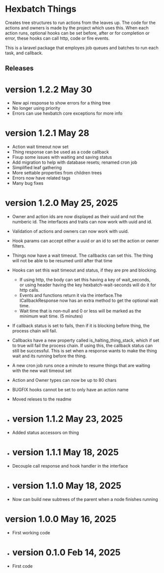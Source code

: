 # Hexbatch Things

Creates tree structures to run actions from the leaves up. The code for the actions and owners is made by the project which uses this.
When each action runs, optional hooks can be set before, after or for completion or error, these hooks can call http, code or fire events.

This is a laravel package that employes job queues and batches to run each task, and callback.


## Releases

# version 1.2.2 May 30
* New api response to show errors for a thing tree
* No longer using priority
* Errors can use hexbatch core exceptions for more info

# version 1.2.1 May 28
* Action wait timeout now set
* Thing response can be used as a code callback
* Fixup some issues with waiting and saving status
* Add migration to help with database resets; renamed cron job
* Simplified leaf gathering
* More settable properties from children trees
* Errors now have related tags
* Many bug fixes

# version 1.2.0  May 25, 2025
* Owner and action ids are now displayed as their uuid and not the numberic id.
  The interfaces and traits can now work with uuid and id.
* Validation of actions and owners can now work with uuid.
* Hook params can accept either a uuid or an id to set the action or owner filters.
* Things now have a wait timeout. The callbacks can set this. The thing will not be able to be resumed until after that time
* Hooks can set this wait timeout and status, if they are pre and blocking.
    * If using http, the body can set this having a key of wait_seconds,  
      or using header having the key hexbatch-wait-seconds will do it for http calls.
    * Events and functions return it via the interface.The ICallbackResponse now has an extra method to get the optional wait time.
    * Wait time that is non-null and 0 or less
      will be marked as the minimum wait time. (5 minutes)
* If callback status is set to fails, then if it is blocking before thing, the process chain will fail.
* Callbacks have a new property called is_halting_thing_stack, which if set to true will fail the process chain.
  If using this, the callback status can still be successful.
  This is set when a response wants to make the thing wait and its running before the thing.
* A new cron job runs once a minute to resume things that are waiting with the new wait timeout set
* Action and Owner types can now be up to 80 chars
* BUGFIX hooks cannot be set to only have an action name
* Moved releses to the readme



* # version 1.1.2  May 23, 2025
* Added status accessors on thing

* # version 1.1.1  May 18, 2025
* Decouple call response and hook handler in the interface

* # version 1.1.0  May 18, 2025
* Now can build new subtrees of the parent when a node finishes running

# version 1.0.0  May 16, 2025
* First working code

* # version 0.1.0  Feb 14, 2025
* First code
